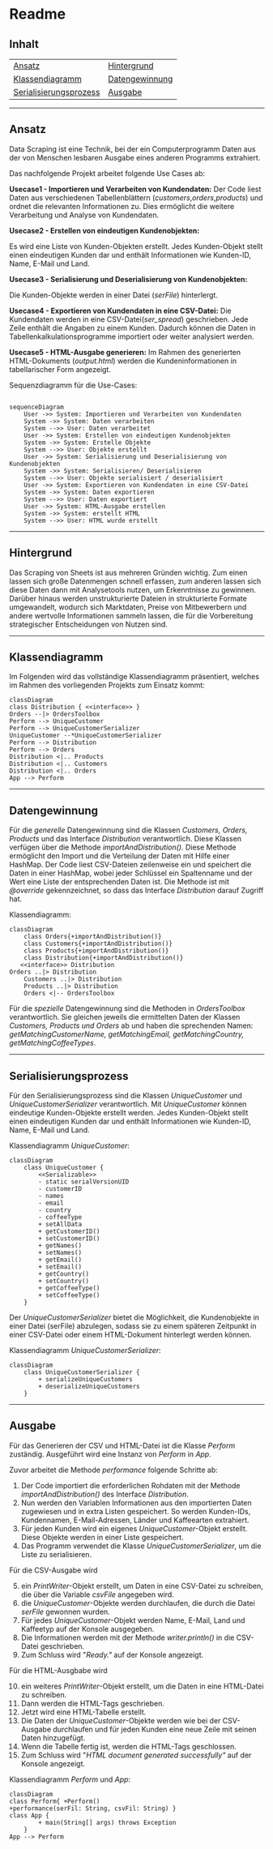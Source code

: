 # Readme

## Inhalt

|  |  |
|--|--|
| [Ansatz](#ansatz) | [Hintergrund](#hintergrund) |
| [Klassendiagramm](#klassendiagramm) | [Datengewinnung](#datengewinnung) |
| [Serialisierungsprozess](#serialisierungsprozess) | [Ausgabe](#ausgabe) |


---

## Ansatz
Data Scraping ist eine Technik, bei der ein Computerprogramm Daten aus der von Menschen lesbaren Ausgabe eines anderen Programms extrahiert.

Das nachfolgende Projekt arbeitet folgende Use Cases ab: 

**Usecase1 - Importieren und Verarbeiten von Kundendaten:**
Der Code liest Daten aus verschiedenen Tabellenblättern (*customers*,*orders*,*products*) und ordnet die relevanten Informationen zu. Dies ermöglicht die weitere Verarbeitung und Analyse von Kundendaten.

**Usecase2 - Erstellen von eindeutigen Kundenobjekten:**

Es wird eine Liste von Kunden-Objekten erstellt. Jedes Kunden-Objekt stellt einen eindeutigen Kunden dar und enthält Informationen wie Kunden-ID, Name, E-Mail und Land.

**Usecase3 - Serialisierung und Deserialisierung von Kundenobjekten:**

Die Kunden-Objekte werden in einer Datei (*serFile*) hinterlergt.

**Usecase4 - Exportieren von Kundendaten in eine CSV-Datei:**
Die Kundendaten werden in eine CSV-Datei(*ser_spread*) geschrieben. Jede Zeile enthält die Angaben zu einem Kunden. Dadurch können die Daten in Tabellenkalkulationsprogramme importiert oder weiter analysiert werden.

**Usecase5 - HTML-Ausgabe generieren:**
 Im Rahmen des generierten HTML-Dokuments (*output.html*) werden die Kundeninformationen in tabellarischer Form angezeigt. 


Sequenzdiagramm für die Use-Cases:

```mermaid

sequenceDiagram
    User ->> System: Importieren und Verarbeiten von Kundendaten
    System ->> System: Daten verarbeiten
    System -->> User: Daten verarbeitet
    User ->> System: Erstellen von eindeutigen Kundenobjekten
    System ->> System: Erstelle Objekte
    System -->> User: Objekte erstellt
    User ->> System: Serialisierung und Deserialisierung von Kundenobjekten
    System ->> System: Serialisieren/ Deserialisieren
    System -->> User: Objekte serialisiert / deserialisiert
    User ->> System: Exportieren von Kundendaten in eine CSV-Datei
    System ->> System: Daten exportieren
    System -->> User: Daten exportiert
    User ->> System: HTML-Ausgabe erstellen
    System ->> System: erstellt HTML
    System -->> User: HTML wurde erstellt
```

---

## Hintergrund

Das Scraping von Sheets ist aus mehreren Gründen wichtig.
Zum einen lassen sich große Datenmengen schnell erfassen, zum anderen lassen sich diese Daten dann mit Analysetools nutzen, um Erkenntnisse zu gewinnen. 
Darüber hinaus werden unstrukturierte Dateien in strukturierte Formate umgewandelt, wodurch sich Marktdaten, Preise von Mitbewerbern und andere wertvolle Informationen sammeln lassen, die für die Vorbereitung strategischer Entscheidungen von Nutzen sind.

---

## Klassendiagramm
Im Folgenden wird das vollständige Klassendiagramm präsentiert, welches im Rahmen des vorliegenden Projekts zum Einsatz kommt:
```mermaid
classDiagram
class Distribution { <<interface>> }
Orders --|> OrdersToolbox
Perform --> UniqueCustomer
Perform --> UniqueCustomerSerializer
UniqueCustomer --*UniqueCustomerSerializer
Perform --> Distribution
Perform --> Orders
Distribution <|.. Products
Distribution <|.. Customers
Distribution <|.. Orders
App --> Perform
```

---



## Datengewinnung

Für die *generelle* Datengewinnung sind die Klassen *Customers, Orders, Products* und das Interface *Distribution* verantwortlich. Diese Klassen verfügen über die Methode *importAndDistribution()*.
Diese Methode ermöglicht den Import und die Verteilung der Daten mit Hilfe einer HashMap. Der Code liest CSV-Dateien zeilenweise ein und speichert die Daten in einer HashMap, wobei jeder Schlüssel ein Spaltenname und der Wert eine Liste der entsprechenden Daten ist. Die Methode ist mit *@override* gekennzeichnet, so dass das Interface *Distribution* darauf Zugriff hat. 

    
Klassendiagramm:
 

```mermaid
classDiagram
    class Orders{+importAndDistribution()}
    class Customers{+importAndDistribution()}
    class Products{+importAndDistribution()}
    class Distribution{+importAndDistribution()}
   <<interface>> Distribution
Orders ..|> Distribution
    Customers ..|> Distribution
    Products ..|> Distribution
    Orders <|-- OrdersToolbox
```

Für die *spezielle* Datengewinnung sind die Methoden in *OrdersToolbox* verantwortlich. Sie gleichen jeweils die ermittelten Daten der Klassen *Customers, Products und Orders* ab und haben die sprechenden Namen: *getMatchingCustomerName, getMatchingEmail, getMatchingCountry,  getMatchingCoffeeTypes*. 

---

## Serialisierungsprozess

Für den Serialisierungsprozess sind die Klassen *UniqueCustomer* und *UniqueCustomerSerializer* verantwortlich.
Mit *UniqueCustomer* können eindeutige Kunden-Objekte erstellt werden.
Jedes Kunden-Objekt stellt einen eindeutigen Kunden dar und enthält Informationen wie Kunden-ID, Name, E-Mail und Land.

Klassendiagramm *UniqueCustomer*: 
```mermaid
classDiagram
    class UniqueCustomer {
        <<Serializable>>
        - static serialVersionUID
        - customerID
        - names
        - email
        - country
        - coffeeType
        + setAllData
        + getCustomerID()
        + setCustomerID()
        + getNames()
        + setNames()
        + getEmail()
        + setEmail()
        + getCountry()
        + setCountry()
        + getCoffeeType()
        + setCoffeeType()
    }
```

Der *UniqueCustomerSerializer* bietet die Möglichkeit, die Kundenobjekte in einer Datei (serFile) abzulegen, sodass sie zu einem späteren Zeitpunkt in einer CSV-Datei oder einem HTML-Dokument hinterlegt werden können. 

Klassendiagramm *UniqueCustomerSerializer*: 
```mermaid
classDiagram
    class UniqueCustomerSerializer {
        + serializeUniqueCustomers
        + deserializeUniqueCustomers
    }
```
---
## Ausgabe

Für das Generieren der CSV und HTML-Datei ist die  Klasse *Perform* zuständig. Ausgeführt wird eine Instanz von *Perform* in *App*.

Zuvor arbeitet die Methode *performance* folgende Schritte ab:

 1. Der Code importiert die erforderlichen Rohdaten mit der Methode *importAndDistribution()* des Interface *Distribution*. 
 2. Nun werden den Variablen Informationen aus den importierten Daten zugewiesen und in extra Listen gespeichert. So werden Kunden-IDs, Kundennamen, E-Mail-Adressen, Länder und Kaffeearten extrahiert.
 3. Für jeden Kunden wird ein eigenes *UniqueCustomer*-Objekt erstellt. Diese Objekte werden in einer Liste gespeichert.
 4. Das Programm verwendet die Klasse *UniqueCustomerSerializer*, um die Liste zu serialisieren.
 
 Für die CSV-Ausgabe wird
 
 5. ein *PrintWriter*-Objekt erstellt, um Daten in eine CSV-Datei zu schreiben, die über die Variable *csvFile* angegeben wird.
 6. die *UniqueCustomer*-Objekte werden durchlaufen, die durch die Datei *serFile* gewonnen wurden.
 7. Für jedes *UniqueCustomer*-Objekt werden Name, E-Mail, Land und Kaffeetyp auf der Konsole ausgegeben.
 8. Die Informationen werden mit der Methode *writer.println()* in die CSV-Datei geschrieben. 
 9. Zum Schluss wird "*Ready."* auf der Konsole angezeigt.
 
 Für die HTML-Ausgbabe wird
 
 10. ein weiteres *PrintWriter*-Objekt erstellt, um die Daten in eine HTML-Datei zu schreiben.
 11. Dann werden die HTML-Tags geschrieben.
 12. Jetzt wird eine HTML-Tabelle erstellt.
 13. Die Daten der *UniqueCustomer*-Objekte werden wie bei der CSV-Ausgabe durchlaufen und für jeden Kunden eine neue Zeile mit seinen Daten hinzugefügt.
 14. Wenn die Tabelle fertig ist, werden die HTML-Tags geschlossen.
 15.  Zum Schluss wird "*HTML document generated successfully"* auf der Konsole angezeigt.

Klassendiagramm *Perform* und *App*: 
```mermaid
classDiagram
class Perform{ +Perform()
+performance(serFil: String, csvFil: String) }
class App {
        + main(String[] args) throws Exception
    }
App --> Perform
```
